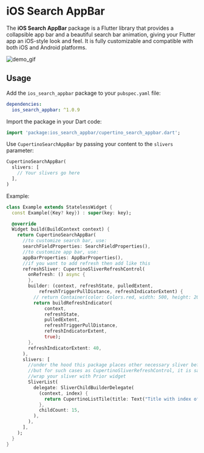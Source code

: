 # iOS Search AppBar

The **iOS Search AppBar** package is a Flutter library that provides a collapsible app bar and a beautiful search bar animation, giving your Flutter app an iOS-style look and feel. It is fully customizable and compatible with both iOS and Android platforms.

![demo_gif](https://github.com/durbek03/ios_search_appbar/assets/76834170/1f671641-2e63-4297-b1f2-a1a8aa32abe6)

## Usage
Add the `ios_search_appbar` package to your `pubspec.yaml` file:

```yaml
dependencies:
  ios_search_appbar: ^1.0.9

```
Import the package in your Dart code:
```dart
import 'package:ios_search_appbar/cupertino_search_appbar.dart';
```
Use `CupertinoSearchAppBar` by passing your content to the `slivers` parameter:
```dart
CupertinoSearchAppBar(
  slivers: [
    // Your slivers go here
  ],
)
```
Example:
```dart
class Example extends StatelessWidget {
  const Example({Key? key}) : super(key: key);

  @override
  Widget build(BuildContext context) {
    return CupertinoSearchAppBar(
      //to customize search bar, use:
      searchFieldProperties: SearchFieldProperties(),
      //to customize app bar, use:
      appBarProperties: AppBarProperties(),
      //if you want to add refresh then add like this
      refreshSliver: CupertinoSliverRefreshControl(
        onRefresh: () async {
        },
        builder: (context, refreshState, pulledExtent,
            refreshTriggerPullDistance, refreshIndicatorExtent) {
          // return Container(color: Colors.red, width: 500, height: 200,);
          return buildRefreshIndicator(
              context,
              refreshState,
              pulledExtent,
              refreshTriggerPullDistance,
              refreshIndicatorExtent,
              true);
        },
        refreshIndicatorExtent: 40,
      ),
      slivers: [
        //under the hood this package places other necessary sliver before yours' to correctly animate searchBar
        //but for such cases as CupertinoSliverRefreshControl, it is safe to insert them at the beginning and to do that
        //wrap your sliver with Prior widget
        SliverList(
          delegate: SliverChildBuilderDelegate(
            (context, index) {
              return CupertinoListTile(title: Text("Title with index of $index"));
            },
            childCount: 15,
          ),
        ),
      ],
    );
  }
}

